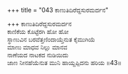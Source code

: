 +++
title = "043 ಕಾಣುತಿದಿರೆದ್ದಸುರಮರ್ದನ"

+++
ಕಾಣುತಿದಿರೆದ್ದಸುರಮರ್ದನ   
ಕಾಣಿಕೆಯ ಕೊಟ್ಟೆರಗಿ  ಹೋ ಹೋ  
ಸ್ಥಾಣುವಿನ ಬರವೆತ್ತಣಿಂದಾಯ್ತೆನುತ ಕೈಮುಗಿಯೆ   
ಮಾಣು ಮಾಧವ ನಿಲ್ಲು ಮಾನವ   
ನಾಣೆಯದ ನಾಟಕದ ನುಡಿಯಿದು      
ಜಾಣ ನೀನಹೆಯೆನುತ ಮುನಿ ಹಾಯ್ದಪ್ಪಿದನು ಹರಿಯ      ॥43॥